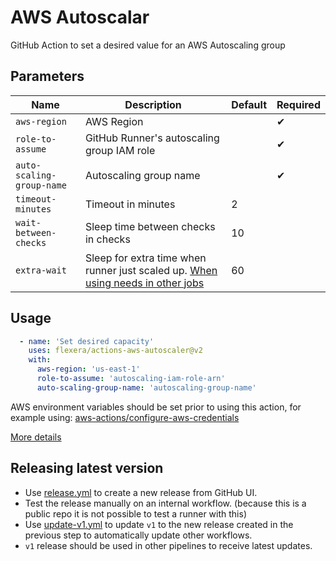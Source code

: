 # AWS Autoscalar

GitHub Action to set a desired value for an AWS Autoscaling group

## Parameters

| Name | Description | Default | Required |
| - | - | - | - |
| `aws-region` | AWS Region  | | ✔ |
| `role-to-assume` | GitHub Runner's autoscaling group IAM role | | ✔ |
| `auto-scaling-group-name` | Autoscaling group name | | ✔ |
| `timeout-minutes` | Timeout in minutes | 2 | |
| `wait-between-checks` | Sleep time between checks in checks | 10 | |
| `extra-wait` | Sleep for extra time when runner just scaled up. [When using needs in other jobs](https://docs.github.com/en/actions/reference/workflow-syntax-for-github-actions#jobsjob_idneeds)  | 60 | |


## Usage

```yaml
  - name: 'Set desired capacity'
    uses: flexera/actions-aws-autoscaler@v2
    with:
      aws-region: 'us-east-1'
      role-to-assume: 'autoscaling-iam-role-arn'
      auto-scaling-group-name: 'autoscaling-group-name'
```

AWS environment variables should be set prior to using this action, for example using: [aws-actions/configure-aws-credentials](https://github.com/aws-actions/configure-aws-credentials)

[More details](https://github.com/actions/javascript-action)

## Releasing latest version

- Use [release.yml](https://github.com/flexera/actions-aws-autoscaler/actions/workflows/release.yml) to create a new release from GitHub UI.
- Test the release manually on an internal workflow. (because this is a public repo it is not possible to test a runner with this)
- Use [update-v1.yml](https://github.com/flexera/actions-aws-autoscaler/actions/workflows/update-v1.yml) to update `v1` to the new release created in the previous step to automatically update other workflows.
- `v1` release should be used in other pipelines to receive latest updates.



